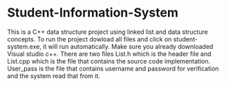 # Student-Information-System
This is a C++ data structure project using linked list and data structure concepts.
To run the project dowload all files and click on student-system.exe, it will run automatically. Make sure you already downloaded Visual studio c++.
There are two files List.h which is the header file and List.cpp which is the file that contains the source code implementation. 
User_pass is the file that contains username and password for verification and the system read that from it.
